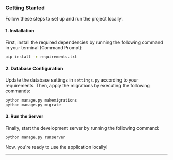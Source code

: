 ### Getting Started

Follow these steps to set up and run the project locally.

#### 1. Installation

First, install the required dependencies by running the following command in your terminal (Command Prompt):

```bash
pip install -r requirements.txt
```

#### 2. Database Configuration

Update the database settings in `settings.py` according to your requirements. Then, apply the migrations by executing the following commands:

```bash
python manage.py makemigrations
python manage.py migrate
```

#### 3. Run the Server

Finally, start the development server by running the following command:

```
python manage.py runserver
```

Now, you're ready to use the application locally!

---
